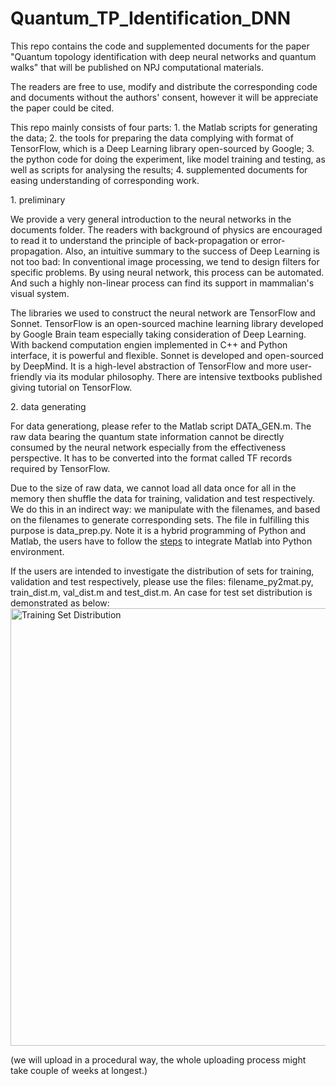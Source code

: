 # Quantum_TP_Identification_DNN

This repo contains the code and supplemented documents for the paper "Quantum topology identification with deep neural networks and quantum walks" that will be published on NPJ computational materials.

The readers are free to use, modify and distribute the corresponding code and documents without the authors' consent, however it will be appreciate the paper could be cited.

This repo mainly consists of four parts: 1. the Matlab scripts for generating the data; 2. the tools for preparing the data complying with format of TensorFlow, which is a Deep Learning library open-sourced by Google; 3. the python code for doing the experiment, like model training and testing, as well as scripts for analysing the results; 4. supplemented documents for easing understanding of corresponding work.

<p>1. preliminary</p>

We provide a very general introduction to the neural networks in the documents folder. The readers with background of physics are encouraged to read it to understand the principle of back-propagation or error-propagation. Also, an intuitive summary to the success of Deep Learning is not too bad: In conventional image processing, we tend to design filters for specific problems. By using neural network, this process can be automated. And such a highly non-linear process can find its support in mammalian's visual system.

The libraries we used to construct the neural network are TensorFlow and Sonnet. TensorFlow is an open-sourced machine learning library developed by Google Brain team especially taking consideration of Deep Learning. With backend computation engien implemented in C++ and Python interface, it is powerful and flexible. Sonnet is developed and open-sourced by DeepMind. It is a high-level abstraction of TensorFlow and more user-friendly via its modular philosophy. There are intensive textbooks published giving tutorial on TensorFlow.

<p>2. data generating</p>

For data generationg, please refer to the Matlab script DATA_GEN.m.
The raw data bearing the quantum state information cannot be directly consumed by the neural network especially from the effectiveness perspective. It has to be converted into the format called TF records required by TensorFlow.

Due to the size of raw data, we cannot load all data once for all in the memory then shuffle the data for training, validation and test respectively. We do this in an indirect way: we manipulate with the filenames, and based on the filenames to generate corresponding sets. The file in fulfilling this purpose is data_prep.py. Note it is a hybrid programming of Python and Matlab, the users have to follow the  <a href="https://au.mathworks.com/help/matlab/matlab-engine-for-python.html">steps</a> to integrate Matlab into Python environment. 

If the users are intended to investigate the distribution of sets for training, validation and test respectively, please use the files: filename_py2mat.py, train_dist.m, val_dist.m and test_dist.m. An case for test set distribution is demonstrated as below:
<img src="data-prep/train-dist.png" alt="Training Set Distribution" height="700" width="525">

(we will upload in a procedural way, the whole uploading process might take couple of weeks at longest.)

